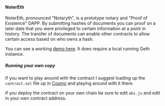 #### NoterEth
NoterEth, pronounced "Notaryth", is a prototype notary and "Proof of Existence" DAPP. By submitting hashes of documents you can proof on a later date that you were privileged to certain information at a point in history.
The transfer of documents can enable other contracts to allow certain access based on who owns a hash.

You can see a working [demo here](http://notareth.herokuapp.com/). It does require a
local running Geth instance.

##### Running your own copy
If you want to play around with the contract I suggest loading up the
`contract.sol` file up in [Cosmo](http://meteor-dapp-cosmo.meteor.com/) and playing around with it there.

If you deploy the contract on your own chain be sure to edit `abi.js` and
edit in your own contract address.

